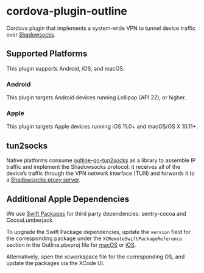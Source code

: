 # cordova-plugin-outline

Cordova plugin that implements a system-wide VPN to tunnel device traffic over [Shadowsocks](https://shadowsocks.org/).

## Supported Platforms

This plugin supports Android, iOS, and macOS.

### Android

This plugin targets Android devices running Lollipop (API 22), or higher.

### Apple

This plugin targets Apple devices running iOS 11.0+ and macOS/OS X 10.11+.

## tun2socks

Native platforms consume [outline-go-tun2socks](https://github.com/Jigsaw-Code/outline-go-tun2socks) as a library to assemble IP traffic and implement the Shadowsocks protocol: it receives all of the device’s traffic through the VPN network interface (TUN) and forwards it to a [Shadowsocks proxy server](https://github.com/Jigsaw-Code/outline-ss-server).

## Additional Apple Dependencies

We use [Swift Packages](https://developer.apple.com/documentation/xcode/swift-packages) for third party dependencies: sentry-cocoa and CocoaLumberjack.

To upgrade the Swift Package dependencies, update the `version` field for the corresponding package under the `XCRemoteSwiftPackageReference` section in the Outline.pbxproj file for [macOS](https://github.com/Jigsaw-Code/outline-apps/blob/master/client/src/cordova/apple/xcode/macos/Outline.xcodeproj/project.pbxproj) or [iOS](https://github.com/Jigsaw-Code/outline-apps/blob/master/client/src/cordova/apple/xcode/ios/Outline.xcodeproj/project.pbxproj).

Alternatively, open the xcworkspace file for the curresponding OS, and update the packages via the XCode UI.
